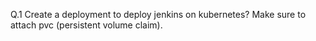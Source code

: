Q.1 Create a deployment to deploy jenkins on kubernetes? Make sure to attach pvc (persistent volume claim).
